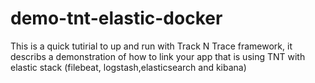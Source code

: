 # demo-tnt-elastic-docker
This is a quick tutirial to up and run with Track N Trace framework, it describs a demonstration of how to link your app that is using TNT with elastic stack (filebeat, logstash,elasticsearch and kibana)
